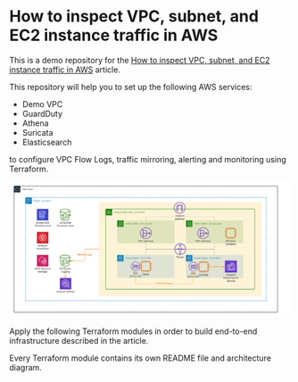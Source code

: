 # How to inspect VPC, subnet, and EC2 instance traffic in AWS 

This is a demo repository for the [How to inspect VPC, subnet, and EC2 instance traffic in AWS](https://hands-on.cloud/how-to-inspect-vpc-subnet-and-ec2-instance-traffic-in-aws/) article.

This repository will help you to set up the following AWS services:

* Demo VPC
* GuardDuty
* Athena
* Suricata
* Elasticsearch

to configure VPC Flow Logs, traffic mirroring, alerting and monitoring using Terraform. 

![Base infrastructure](img/Featured-image.png)

Apply the following Terraform modules in order to build end-to-end infrastructure described in the article.

Every Terraform module contains its own README file and architecture diagram.
